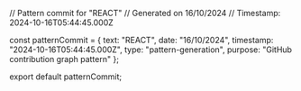 // Pattern commit for "REACT"
// Generated on 16/10/2024
// Timestamp: 2024-10-16T05:44:45.000Z

const patternCommit = {
  text: "REACT",
  date: "16/10/2024",
  timestamp: "2024-10-16T05:44:45.000Z",
  type: "pattern-generation",
  purpose: "GitHub contribution graph pattern"
};

export default patternCommit;
